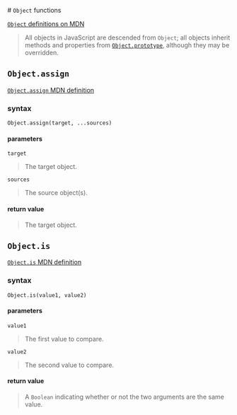 # `Object` functions

[`Object` definitions on MDN](https://developer.mozilla.org/en-US/docs/Web/JavaScript/Reference/Global_Objects/Object)

> All objects in JavaScript are descended from `Object`; all objects inherit methods and properties from 
> [`Object.prototype`](https://developer.mozilla.org/en-US/docs/Web/JavaScript/Reference/Global_Objects/Object/prototype), 
> although they may be overridden.

## `Object.assign`

[`Object.assign` MDN definition](https://developer.mozilla.org/en-US/docs/Web/JavaScript/Reference/Global_Objects/Object/assign)

### syntax

`Object.assign(target, ...sources)`

#### parameters

`target`
> The target object.

`sources`
> The source object(s).
 
#### return value

> The target object.

## `Object.is`

[`Object.is` MDN definition](https://developer.mozilla.org/en-US/docs/Web/JavaScript/Reference/Global_Objects/Object/is)

### syntax

`Object.is(value1, value2)`

#### parameters

`value1`
> The first value to compare.

`value2`
> The second value to compare.
 
#### return value

> A `Boolean` indicating whether or not the two arguments are the same value.
